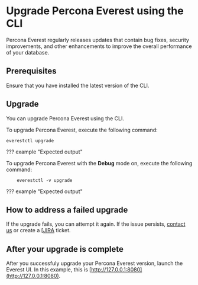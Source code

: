 # Upgrade Percona Everest using the CLI

Percona Everest regularly releases updates that contain bug fixes, security improvements, and other enhancements to improve the overall performance of your database.


## Prerequisites

Ensure that you have installed the latest version of the CLI.

  
## Upgrade

You can upgrade Percona Everest using the CLI.

To upgrade Percona Everest, execute the following command:

    everestctl upgrade

??? example "Expected output"


To upgrade Percona Everest with the **Debug** mode on, execute the following command:

        everestctl -v upgrade

??? example "Expected output"



## How to address a failed upgrade

If the upgrade fails, you can attempt it again. If the issue persists, [contact us]() or create a [[JIRA](https://perconadev.atlassian.net/jira/software/c/projects/EVEREST/boards/65) ticket.


## After your upgrade is complete

After you successfuly upgrade your Percona Everest version, launch the Everest UI. In this example, this is [http://127.0.0.1:8080](http://127.0.0.1:8080).















